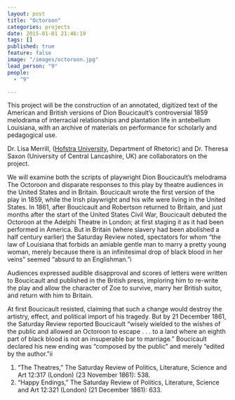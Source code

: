 ```yaml
---
layout: post
title: "Octoroon"
categories: projects
date: 2015-01-01 21:46:19
tags: []
published: true
feature: false
image: "/images/octoroon.jpg"
lead_person: "9"
people:
  - "9"

---
```


This project will be the construction of an annotated, digitized text of the American and British versions of Dion Boucicault’s controversial 1859 melodrama of interracial relationships and plantation life in antebellum Louisiana, with an archive of materials on performance for scholarly and pedagogical use.

<!--more-->

Dr. Lisa Merrill, ([Hofstra University](http://hofstra.edu), Department of Rhetoric) and Dr. Theresa Saxon (University of Central Lancashire, UK) are collaborators on the project.

We will examine both the scripts of playwright Dion Boucicault’s melodrama The Octoroon and disparate responses to this play by theatre audiences in the United States and in Britain. Boucicault wrote the first version of the play in 1859, while the Irish playwright and his wife were living in the United States. In 1861, after Boucicault and Robertson returned to Britain, and just months after the start of the United States Civil War, Boucicault debuted the Octoroon at the Adelphi Theatre in London; at first staging it as it had been performed in America. But in Britain (where slavery had been abolished a half century earlier) the Saturday Review noted, spectators for whom “the law of Louisiana that forbids an amiable gentle man to marry a pretty young woman, merely because there is an infinitesimal drop of black blood in her veins” seemed “absurd to an Englishman.”i

Audiences expressed audible disapproval and scores of letters were written to Boucicault and published in the British press, imploring him to re-write the play and allow the character of Zoe to survive, marry her British suitor, and return with him to Britain.

At first Boucicault resisted, claiming that such a change would destroy the artistry, effect, and political import of his tragedy. But by 21 December 1861, the Saturday Review reported Boucicault “wisely wielded to the wishes of the public and allowed an Octoroon to escape . . . to a land where an eighth part of black blood is not an insuperable bar to marriage.” Boucicault declared his new ending was “composed by the public” and merely “edited by the author.”ii

1. “The Theatres,” The Saturday Review of Politics, Literature, Science and Art 12:317
(London) (23 November 1861): 538.
2. “Happy Endings,” The Saturday Review of Politics, Literature, Science and Art 12:321
(London) (21 December 1861): 633.
